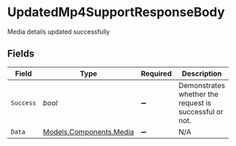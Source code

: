 # UpdatedMp4SupportResponseBody

Media details updated successfully


## Fields

| Field                                                       | Type                                                        | Required                                                    | Description                                                 | Example                                                     |
| ----------------------------------------------------------- | ----------------------------------------------------------- | ----------------------------------------------------------- | ----------------------------------------------------------- | ----------------------------------------------------------- |
| `Success`                                                   | *bool*                                                      | :heavy_minus_sign:                                          | Demonstrates whether the request is successful or not.      | true                                                        |
| `Data`                                                      | [Models.Components.Media](../../Models/Components/Media.md) | :heavy_minus_sign:                                          | N/A                                                         |                                                             |